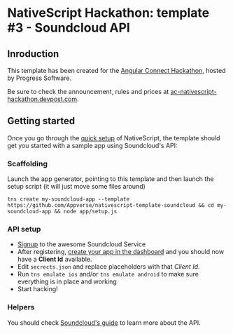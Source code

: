# NativeScript Hackathon: template #3 - Soundcloud API

## Inroduction
This template has been created for the [Angular Connect Hackathon](http://angularconnect.com/2016/extras/), hosted by Progress Software.

Be sure to check the announcement, rules and prices at [ac-nativescript-hackathon.devpost.com](http://ac-nativescript-hackathon.devpost.com/).

## Getting started

Once you go through the [quick setup](http://docs.nativescript.org/angular/start/quick-setup.html) of NativeScript, the template should get you started with a sample app using Soundcloud's API:

### Scaffolding

Launch the app generator, pointing to this template and then launch the setup script (it will just move some files around)
```
tns create my-soundcloud-app --template https://github.com/Appverse/nativescript-template-soundcloud && cd my-soundcloud-app && node app/setup.js
```

### API setup
- [Signup](https://soundcloud.com/signin) to the awesome Soundcloud Service
- After registering, [create your app in the dashboard](http://soundcloud.com/you/apps) and you should now have a __Client Id__ available.
- Edit `secrects.json` and replace placeholders with that _Client Id_.
- Run ```tns emulate ios``` and/or ```tns emulate android``` to make sure everything is in place and working
- Start hacking!

### Helpers
You should check [Soundcloud's guide](https://developers.soundcloud.com/docs/api/reference) to learn more about the API.